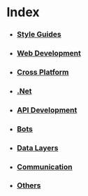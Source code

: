 # Index

- ### [Style Guides](Documents/StyleGuideLines.md)
- ### [Web Development](Documents/WebDevelopment.md)
- ### [Cross Platform](Documents/CrossPlatform.md)
- ### [.Net](Documents/DotNet.md)
- ### [API Development](Documents/ApiDevelopment.md)
- ### [Bots](Documents/BotFramework.md)
- ### [Data Layers](Documents/DataLayer.md)
- ### [Communication](Documents/Communication.md)
- ### [Others](Documents/Others.md)
